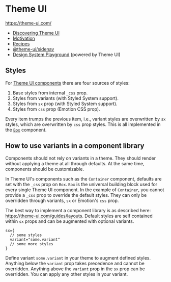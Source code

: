 # Theme UI

https://theme-ui.com/

- [Discovering Theme UI](https://laurieontech.com/posts/discovering-theme-ui/)
- [Motivation](https://theme-ui.com/guides/motivation/)
- [Recipes](https://theme-ui.com/recipes/)
- [@theme-ui/sidenav](https://theme-ui.com/packages/sidenav)
- [Design System Playground](https://design-system-playground.netlify.app/)
  (powered by Theme UI)

## Styles

For [Theme UI components](https://theme-ui.com/components) there are four
sources of styles:

1. Base styles from internal `_css` prop.
1. Styles from variants (with Styled System support).
1. Styles from `sx` prop (with Styled System support).
1. Styles from `css` prop (Emotion CSS prop).

Every item trumps the previous item, i.e., variant styles are overwritten by
`sx` styles, which are overwritten by `css` prop styles. This is all implemented
in the
[`Box`](https://github.com/system-ui/theme-ui/blob/master/packages/components/src/Box.js)
component.

## How to use variants in a component library

Components should not rely on variants in a theme. They should render without
applying a theme at all through defaults. At the same time, components should be
customizable.

In Theme UI's components such as the `Container` component, defaults are set
with the `_css` prop on `Box`. `Box` is the universal building block used for
every single Theme UI component. In the example of `Container`, you cannot
provide a `_css` prop to override the default styles. They can only be
overridden through variants, `sx` or Emotion's `css` prop.

The best way to implement a component library is as described here:
https://theme-ui.com/guides/layouts. Default styles are self contained within
`sx` props and can be augmented with optional variants.

```
sx={
  // some styles
  variant="some.variant"
  // some more styles
}
```

Define variant `some.variant` in your theme to augment defined styles. Anything
below the `variant` prop takes precedence and cannot be overridden. Anything
above the `variant` prop in the `sx` prop can be overridden. You can apply any
other styles in your variant.
